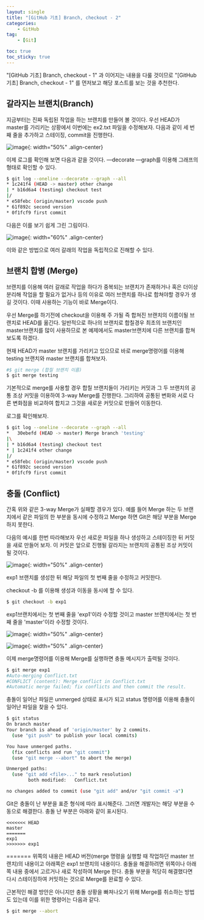 ```yaml
---
layout: single
title: "[GitHub 기초] Branch, checkout - 2"
categories: 
    - GitHub
tag:
    - [Git]

toc: true
toc_sticky: true
---
```


"[GitHub 기초] Branch, checkout - 1" 과 이어지는 내용을 다룰 것이므로 "[GitHub 기초] Branch, checkout - 1" 를 먼저보고 해당 포스트를 보는 것을 추천한다.

## 갈라지는 브랜치(Branch)

지금부터는 진짜 독립된 작업을 하는 브랜치를 만들어 볼 것이다. 우선 HEAD가 master를 가리키는 상황에서 이번에는 ex2.txt 파일을 수정해보자. 다음과 같이 세 번째 줄을 추가하고 스테이징, commit을 진행한다.

![image](https://user-images.githubusercontent.com/79133730/139525827-3de178fd-04b6-427d-8cea-c739965e679f.png){: width="50%" .align-center}

이제 로그를 확인해 보면 다음과 같을 것이다. —decorate —graph를 이용해 그래프의 형태로 확인할 수 있다.

```bash
$ git log --oneline --decorate --graph --all
* 1c241f4 (HEAD -> master) other change
| * b16d6a4 (testing) checkout test
|/
* e58febc (origin/master) vscode push
* 61f892c second version
* 0f1fcf9 first commit
```

다음은 이를 보기 쉽게 그린 그림이다.

![image](https://user-images.githubusercontent.com/79133730/139525844-9a47db48-035f-4632-a2d2-f0b5b1949b45.png){: width="60%" .align-center}

이와 같은 방법으로 여러 갈래의 작업을 독립적으로 진해할 수 있다.

## 브랜치 합병 (Merge)

브랜치를 이용해 여러 갈래로 작업을 하다가 중복되는 브랜치가 존재하거나 혹은 더이상 분리해 작업을 할 필요가 없거나 등의 이유로 여러 브랜치를 하나로 합쳐야할 경우가 생길 것이다. 이때 사용하는 기능이 바로 Merge이다.

우선 Merge를 하기전에 checkout을 이용해 주 가될 즉 합쳐진 브랜치의 이름이될 브랜치로 HEAD를 옮긴다. 일반적으로 하나의 브랜치로 합칠경우 최초의 브랜치인 master브랜치를 많이 사용하므로 본 예제에서도 master브랜치에 다른 브랜치를 합쳐보도록 하겠다.

현재 HEAD가 master 브랜치를 가리키고 있으므로 바로 merge명령어를 이용해 testing 브랜치와 master 브랜치를 합쳐보자.

```bash
#$ git merge (합칠 브랜치 이름)
$ git merge testing
```

기본적으로 merge를 사용할 경우 합칠 브랜치들이 가리키는 커밋과 그 두 브랜치의 공통 조상 커밋을 이용하여 3-way Merge를 진행한다. 그리하여 공통된 변화와 서로 다른 변화점을 비교하여 합치고 그것을 새로운 커밋으로 만들어 이동한다. 

로그를 확인해보자.

```bash
$ git log --oneline --decorate --graph --all
*   30ebefd (HEAD -> master) Merge branch 'testing'
|\
| * b16d6a4 (testing) checkout test
* | 1c241f4 other change
|/
* e58febc (origin/master) vscode push
* 61f892c second version
* 0f1fcf9 first commit
```

## 충돌 (Conflict)

간혹 위와 같은 3-way Merge가 실패할 경우가 있다. 예를 들어 Merge 하는 두 브랜치에서 같은 파일의 한 부분을 동시에 수정하고 Merge 하면 Git은 해당 부분을 Merge 하지 못한다.

다음의 예시를 한번 따라해보자 우선 새로운 파일을 하나 생성하고 스테이징한 뒤 커밋을 새로 만들어 보자. 이 커밋은 앞으로 진행될 갈라지는 브랜치의 공통된 조상 커밋이 될 것이다.

![image](https://user-images.githubusercontent.com/79133730/139525863-aa0433ca-8dd6-4f2d-a444-65fdf65b50d5.png){: width="50%" .align-center}

exp1 브랜치를 생성한 뒤 해당 파일의 첫 번째 줄을 수정하고 커밋한다. 

checkout -b 를 이용해 생성과 이동을 동시에 할 수 있다.

```bash
$ git checkout -b exp1
```

exp1브랜치에서는 첫 번째 줄을 'exp1'이라 수정할 것이고 master 브랜치에서는 첫 번째 줄을 'master'이라 수정할 것이다.

![image](https://user-images.githubusercontent.com/79133730/139525892-b9e919b9-dbdd-4e26-a9f7-bc7fcd014c61.png){: width="50%" .align-center}

![image](https://user-images.githubusercontent.com/79133730/139525904-68789065-8e04-46a8-bc4e-d343bdb39feb.png){: width="50%" .align-center}



이제 merge명령어를 이용해 Merge를 실행하면 충돌 메시지가 출력될 것이다.

```bash
$ git merge exp1
#Auto-merging Conflict.txt
#CONFLICT (content): Merge conflict in Conflict.txt
#Automatic merge failed; fix conflicts and then commit the result.
```

충돌이 일어난 파일은 unmerged 상태로 표시가 되고 status 명령어를 이용해 충돌이 일어난 파일을 찾을 수 있다. 

```bash
$ git status
On branch master
Your branch is ahead of 'origin/master' by 2 commits.
  (use "git push" to publish your local commits)

You have unmerged paths.
  (fix conflicts and run "git commit")
  (use "git merge --abort" to abort the merge)

Unmerged paths:
  (use "git add <file>..." to mark resolution)
        both modified:   Conflict.txt

no changes added to commit (use "git add" and/or "git commit -a")
```

Git은 충돌이 난 부분을 표준 형식에 따라 표시해준다. 그러면 개발자는 해당 부분을 수동으로 해결한다. 충돌 난 부분은 아래와 같이 표시된다.

```
<<<<<<< HEAD
master
=======
exp1
>>>>>>> exp1
```

======= 위쪽의 내용은 HEAD 버전(merge 명령을 실행할 때 작업하던 master 브랜치)의 내용이고 아래쪽은 exp1 브랜치의 내용이다. 충돌을 해결하려면 위쪽이나 아래쪽 내용 중에서 고르거나 새로 작성하여 Merge 한다. 충돌 부분을 적당히 해결했다면 다시 스테이징하여 커밋하는 것으로 Merge를 완료할 수 있다.

근본적인 해결 방안은 아니지만 충돌 상황을 빠져나오기 위해 Merge를 취소하는 방법도 있는데 이를 위한 명령어는 다음과 같다.

```bash
$ git merge --abort
```